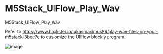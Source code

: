 # M5Stack_UIFlow_Play_Wav
M5Stack_UIFlow_Play_Wav

Refer to https://www.hackster.io/lukasmaximus89/play-wav-files-on-your-m5stack-3bee7e to customize the UIFlow blockly program.

![image](01)
